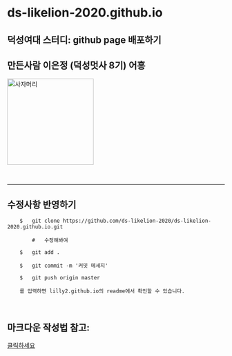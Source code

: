 # ds-likelion-2020.github.io

## 덕성여대 스터디: github page 배포하기
## 만든사람 이은정 (덕성멋사 8기) 어흥


<img src='static/likelionds.png' alt='사자머리' width='200px' height='200px'></img>

<br/>
<hr/>

## <b>수정사항 반영하기</b>

        $   git clone https://github.com/ds-likelion-2020/ds-likelion-2020.github.io.git
        
            #   수정해봐여

        $   git add .

        $   git commit -m '커밋 메세지'

        $   git push origin master
        
        를 입력하면 lilly2.github.io의 readme에서 확인할 수 있습니다.
<br/>

## 마크다운 작성법 참고:

[클릭하세요](https://gist.github.com/ihoneymon/652be052a0727ad59601#this-is-an-h1)
